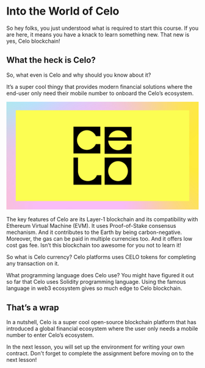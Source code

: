 # Into the World of Celo

So hey folks, you just understood what is required to start this course. If you are here, it means you have a knack to learn something new. That new is yes, Celo blockchain!

## What the heck is Celo?

So, what even is Celo and why should you know about it?

It’s a super cool thingy that provides modern financial solutions where the end-user only need their mobile number to onboard the Celo’s ecosystem. 

![celo.jpeg](https://github.com/0xmetaschool/Learning-Projects/blob/main/assests_for_all/assests_for_celo/2.%20Into%20the%20World%20of%20Celo/Frame%203560364%20(7).jpg?raw=true)

The key features of Celo are its Layer-1 blockchain and its compatibility with Ethereum Virtual Machine (EVM). It uses Proof-of-Stake consensus mechanism. And it contributes to the Earth by being carbon-negative. Moreover, the gas can be paid in multiple currencies too. And it offers low cost gas fee. Isn’t this blockchain too awesome for you not to learn it!

So what is Celo currency? Celo platforms uses CELO tokens for completing any transaction on it.

What programming language does Celo use? You might have figured it out so far that Celo uses Solidity programming language. Using the famous language in web3 ecosystem gives so much edge to Celo blockchain.

## That’s a wrap

In a nutshell, Celo is a super cool open-source blockchain platform that has introduced a global financial ecosystem where the user only needs a mobile number to enter Celo’s ecosystem.

In the next lesson, you will set up the environment for writing your own contract. Don't forget to complete the assignment before moving on to the next lesson!